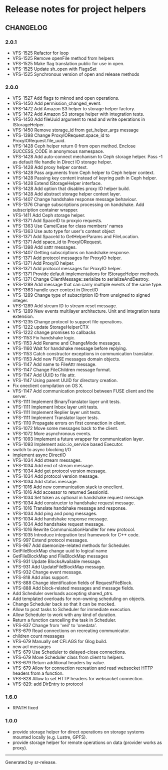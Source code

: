 # Release notes for project helpers


CHANGELOG
---------

### 2.0.1

* VFS-1525 Refactor for loop
* VFS-1525 Remove openFile method from helpers
* VFS-1525 Make flag translation public for use in open.
* VFS-1525 Update sh_open with FlagsSet
* VFS-1525 Synchronous version of open and release methods


### 2.0.0



* VFS-1527 Add flags to mknod and open operations.
* VFS-1450 Add permission_changed_event.
* VFS-1472 Add Amazon S3 helper to storage helper factory.
* VFS-1472 Add Amazon S3 storage helper with integration tests.
* VFS-1450 Add fileUuid argument to read and write operations in IStorageHelper.
* VFS-1450 Remove storage_id from get_helper_args message
* VFS-1398 Change ProxyIORequest.space_id to ProxyIORequest.file_uuid.
* VFS-1428 Ceph helper return 0 from open method. Enclose SUCCESS_CODE in anonymous namespace.
* VFS-1428 Add auto-connect mechanism to Ceph storage helper. Pass -1 as default file handle in Direct IO storage helper.
* VFS-1428 Add proxy helper context.
* VFS-1428 Pass arguments from Ceph helper to Ceph helper context.
* VFS-1428 Passing key content instead of keyring path in Ceph helper.
* VFS-1428 Extend IStorageHelper interface.
* VFS-1428 Add option that disables proxy IO helper build.
* VFS-1428 Add abstract storage helper context layer.
* VFS-1407 Change handshake response message behaviour.
* VFS-1376 Change subscriptions processing on handshake. Add subscription container wrapper.
* VFS-1411 Add Ceph storage helper.
* VFS-1371 Add SpaceID to proxyio requests.
* VFS-1363 Use CamelCase for class members' names
* VFS-1363 Use auto type for user's context object
* VFS-1371 Add SpaceId to GetHelperParams and FileLocation.
* VFS-1371 Add space_id to ProxyIORequest.
* VFS-1398 Add xattr messages.
* VFS-1407 Getting subscriptions on handshake response.
* VFS-1371 Add protocol messages for ProxyIO helper.
* VFS-1371 Add ProxyIO helper.
* VFS-1371 Add protocol messages for ProxyIO helper.
* VFS-1371 Provide default implementations for IStorageHelper methods.
* VFS-1371 Change ClientMessage::serialize to serializeAndDestroy.
* VFS-1289 Add message that can carry multiple events of the same type.
* VFS-1363 handle user context in DirectIO
* VFS-1289 Change type of subscription ID from unsigned to signed integer.
* VFS-1289 Add stream ID to stream reset message.
* VFS-1289 New events multilayer architecture. Unit and integration tests extension.
* VFS-1235 Change protocol to support file operations.
* VFS-1222 update StorageHelperCTX
* VFS-1222 change promises to callbacks
* VFS-1153 Fix handshake logic.
* VFS-1153 Add Rename and ChangeMode messages.
* VFS-1160 Wait for handshake message before replying.
* VFS-1153 Catch constructor exceptions in communication translator.
* VFS-1153 Add new FUSE messages domain objects.
* VFS-1147 Add name to FileAttr message.
* VFS-1147 Change FileChildren message format.
* VFS-1147 Add UUID to file attr.
* VFS-1147 Using parent UUID for directory creation.
* Fix oneclient compilation on OS X.
* VFS-1147 Add communication protocol between FUSE client and the server.
* VFS-1111 Implement BinaryTranslator layer unit tests.
* VFS-1111 Implement Inbox layer unit tests.
* VFS-1111 Implement Replier layer unit tests.
* VFS-1111 Implement Translator layer tests.
* VFS-1110 Propagate errors on first connection in client.
* VFS-1072 Move some messages back to the client.
* VFS-1072 More asynchronous events.
* VFS-1093 Implement a future wrapper for communication layer.
* VFS-1093 Implement asio::io_service based Executor.
* switch to async blocking I/O
* implement async DirectIO
* VFS-1034 Add stream messages.
* VFS-1034 Add end of stream message.
* VFS-1034 Add get protocol version message.
* VFS-1034 Add protocol version message.
* VFS-1034 Add status message.
* VFS-1016 Add new communication stack to oneclient.
* VFS-1016 Add accessor to returned SessionId.
* VFS-1034 Set token as optional in handshake request message.
* VFS-1034 Add constructor to handshake request message.
* VFS-1016 Translate handshake message and response.
* VFS-1034 Add ping and pong messages.
* VFS-1034 Add handshake response message.
* VFS-1034 Add handshake request message.
* VFS-1016 Rewrite CommunicationHandler for new protocol.
* VFS-1035 Introduce integration test framework for C++ code.
* VFS-997 Extend protocol messages.
* VFS-967 Add daemonize-related methods for Scheduler.
* GetFileBlockMap change uuid to logical name
* GetFileBlockMap and FileBlockMap messages
* VFS-931 Update BlocksAvailable message.
* VFS-931 Add UpdateFileBlockMap message.
* VFS-932 Change event message.
* VFS-818 Add alias support.
* VFS-888 Change identification fields of RequestFileBlock.
* VFS-888 Add block-related messages and message fields.
* Add Scheduler overloads accepting shared_ptrs.
* Add templated overloads for non-owning scheduling on objects.
* Change Scheduler back so that it can be mocked.
* Allow to post tasks to Scheduler for immediate execution.
* Allow Scheduler to work with any kind of duration.
* Return a function cancelling the task in Scheduler.
* VFS-837 Change from 'veil' to 'onedata'.
* VFS-679 Read connections on recreating communicator.
* children count messages
* VFS-679 Manually set CFLAGS for Glog build.
* new acl messages
* VFS-679 Use Scheduler to delayed-close connections.
* VFS-679 Move Scheduler class from client to helpers.
* VFS-679 Return additional headers by value.
* VFS-679 Allow for connection recreation and read websocket HTTP headers from a function.
* VFS-828 Allow to set HTTP headers for websocket connection.
* VFS-829: add DirEntry to protocol



### 1.6.0

* RPATH fixed



### 1.0.0


* provide storage helper for direct operations on storage systems mounted locally (e.g. Lustre, GPFS).
* provide storage helper for remote operations on data (provider works as proxy).


________

Generated by sr-release. 
